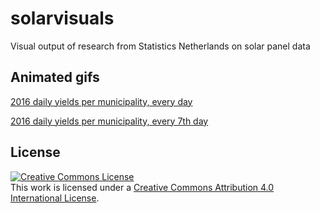 # solarvisuals
Visual output of research from Statistics Netherlands on solar panel data

## Animated gifs

[2016 daily yields per municipality, every day](pv_daily_2016.gif)

[2016 daily yields per municipality, every 7th day](pv_daily_2016_every7thday.gif)


## License

[![Creative Commons License](https://i.creativecommons.org/l/by/4.0/88x31.png)](http://creativecommons.org/licenses/by/4.0/)  
This work is licensed under a [Creative Commons Attribution 4.0 International License](http://creativecommons.org/licenses/by/4.0/).